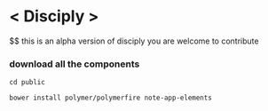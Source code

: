 # < Disciply >

$$ this is an alpha version of disciply you are welcome to contribute

### download all the components
```
cd public

bower install polymer/polymerfire note-app-elements
```
